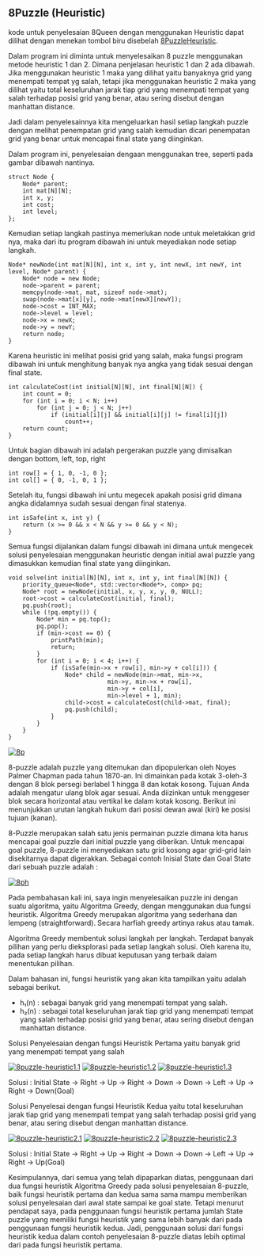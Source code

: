 ## 8Puzzle (Heuristic)

kode untuk penyelesaian 8Queen dengan menggunakan Heuristic dapat dilihat dengan menekan tombol biru disebelah [8PuzzleHeuristic](https://github.com/AnfasaA/Kecerdasan-Buatan/blob/master/Tugas%202/8Puzzle/8Puzzle_Heuristic.cpp).


Dalam program ini diminta untuk menyelesaikan 8 puzzle menggunakan metode heuristic 1 dan 2. Dimana penjelasan heuristic 1 dan 2 ada dibawah. Jika menggunakan heuristic 1 maka yang dilihat yaitu banyaknya grid yang menempati tempat yg salah, tetapi jika menggunakan heuristic 2 maka yang dilihat yaitu total keseluruhan jarak tiap grid yang menempati tempat yang salah terhadap posisi grid yang benar, atau sering disebut dengan manhattan distance.

Jadi dalam penyelesainnya kita mengeluarkan hasil setiap langkah puzzle dengan melihat penempatan grid yang salah kemudian dicari penempatan grid yang benar untuk mencapai final state yang diinginkan.

Dalam program ini, penyelesaian dengaan menggunakan tree, seperti pada gambar dibawah nantinya.

```
struct Node { 
	Node* parent; 
	int mat[N][N]; 
	int x, y; 
	int cost; 
	int level; 
}; 

```

Kemudian setiap langkah pastinya memerlukan node untuk meletakkan grid nya, maka dari itu program dibawah ini untuk meyediakan node setiap langkah.

```
Node* newNode(int mat[N][N], int x, int y, int newX, int newY, int level, Node* parent) { 
	Node* node = new Node; 
	node->parent = parent; 
	memcpy(node->mat, mat, sizeof node->mat); 
	swap(node->mat[x][y], node->mat[newX][newY]); 
	node->cost = INT_MAX; 
	node->level = level; 
	node->x = newX; 
	node->y = newY; 
	return node; 
} 

```

Karena heuristic ini melihat posisi grid yang salah, maka fungsi program dibawah ini untuk menghitung banyak nya angka yang tidak sesuai dengan final state.

```
int calculateCost(int initial[N][N], int final[N][N]) { 
	int count = 0; 
	for (int i = 0; i < N; i++) 
		for (int j = 0; j < N; j++) 
			if (initial[i][j] && initial[i][j] != final[i][j]) 
				count++; 
	return count; 
} 

```

Untuk bagian dibawah ini adalah pergerakan puzzle yang dimisalkan dengan bottom, left, top, right

```
int row[] = { 1, 0, -1, 0 }; 
int col[] = { 0, -1, 0, 1 }; 

```

Setelah itu, fungsi dibawah ini untu megecek apakah posisi grid dimana angka didalamnya sudah sesuai dengan final statenya.

```
int isSafe(int x, int y) { 
	return (x >= 0 && x < N && y >= 0 && y < N); 
} 

```

Semua fungsi dijalankan dalam fungsi dibawah ini dimana untuk mengecek solusi penyelesaian menggunakan heuristic dengan initial awal puzzle yang dimasukkan kemudian final state yang diinginkan.

```
void solve(int initial[N][N], int x, int y, int final[N][N]) { 
	priority_queue<Node*, std::vector<Node*>, comp> pq; 
	Node* root = newNode(initial, x, y, x, y, 0, NULL); 
	root->cost = calculateCost(initial, final); 
	pq.push(root); 
	while (!pq.empty()) { 
		Node* min = pq.top(); 
		pq.pop(); 
		if (min->cost == 0) { 
			printPath(min); 
			return; 
		} 
		for (int i = 0; i < 4; i++) { 
			if (isSafe(min->x + row[i], min->y + col[i])) { 
				Node* child = newNode(min->mat, min->x, 
							min->y, min->x + row[i], 
							min->y + col[i], 
							min->level + 1, min); 
				child->cost = calculateCost(child->mat, final); 
				pq.push(child); 
			} 
		} 
	} 
} 

```

[![8p](https://user-images.githubusercontent.com/52326074/77151801-52e60b00-6ac9-11ea-84f6-e27a66305731.png)](https://user-images.githubusercontent.com/52326074/77151801-52e60b00-6ac9-11ea-84f6-e27a66305731.png)

8-puzzle adalah puzzle yang ditemukan dan dipopulerkan oleh Noyes Palmer Chapman pada tahun 1870-an. Ini dimainkan pada kotak 3-oleh-3 dengan 8 blok persegi berlabel 1 hingga 8 dan kotak kosong. Tujuan Anda adalah mengatur ulang blok agar sesuai. Anda diizinkan untuk menggeser blok secara horizontal atau vertikal ke dalam kotak kosong. Berikut ini menunjukkan urutan langkah hukum dari posisi dewan awal (kiri) ke posisi tujuan (kanan).

8-Puzzle merupakan salah satu jenis permainan puzzle dimana kita harus mencapai goal puzzle dari initial puzzle yang diberikan. Untuk mencapai goal puzzle, 8-puzzle ini menyediakan satu grid kosong agar grid-grid lain disekitarnya dapat digerakkan. Sebagai contoh Inisial State dan Goal State dari sebuah puzzle adalah :

[![8ph](https://user-images.githubusercontent.com/52326074/77028971-f9001b00-69cc-11ea-9301-6be95c8f1df1.PNG)](https://user-images.githubusercontent.com/52326074/77028971-f9001b00-69cc-11ea-9301-6be95c8f1df1.PNG)

Pada pembahasan kali ini, saya ingin menyelesaikan puzzle ini dengan suatu algoritma, yaitu Algoritma Greedy, dengan menggunakan dua fungsi heuristik. Algoritma Greedy merupakan algoritma yang sederhana dan lempeng (straightforward). Secara harfiah greedy artinya rakus atau tamak.

Algoritma Greedy membentuk solusi langkah per langkah. Terdapat banyak pilihan yang perlu dieksplorasi pada setiap langkah solusi. Oleh karena itu, pada setiap langkah harus dibuat keputusan yang terbaik dalam menentukan pilihan.

Dalam bahasan ini, fungsi heuristik yang akan kita tampilkan yaitu adalah sebagai berikut.

-   h₁(n) : sebagai banyak grid yang menempati tempat yang salah.
-   h₂(n) : sebagai total keseluruhan jarak tiap grid yang menempati tempat yang salah terhadap posisi grid yang benar, atau sering disebut dengan manhattan distance.

Solusi Penyelesaian dengan fungsi Heuristik Pertama yaitu banyak grid yang menempati tempat yang salah

[![8puzzle-heuristic1.1](https://user-images.githubusercontent.com/52326074/77029102-58f6c180-69cd-11ea-9571-7a69fe89de7d.PNG)](https://user-images.githubusercontent.com/52326074/77029102-58f6c180-69cd-11ea-9571-7a69fe89de7d.PNG) [![8puzzle-heuristic1.2](https://user-images.githubusercontent.com/52326074/77029100-585e2b00-69cd-11ea-8d32-03512709f26c.PNG)](https://user-images.githubusercontent.com/52326074/77029100-585e2b00-69cd-11ea-8d32-03512709f26c.PNG) [![8puzzle-heuristic1.3](https://user-images.githubusercontent.com/52326074/77029097-572cfe00-69cd-11ea-845e-7e8b50514214.PNG)](https://user-images.githubusercontent.com/52326074/77029097-572cfe00-69cd-11ea-845e-7e8b50514214.PNG)

Solusi : Initial State -> Right -> Up -> Right -> Down -> Down -> Left -> Up -> Right -> Down(Goal)

Solusi Penyelesai dengan fungsi Heuristik Kedua yaitu total keseluruhan jarak tiap grid yang menempati tempat yang salah terhadap posisi grid yang benar, atau sering disebut dengan manhattan distance.

[![8puzzle-heuristic2.1](https://user-images.githubusercontent.com/52326074/77029181-8f344100-69cd-11ea-9799-24cda528fdd5.PNG)](https://user-images.githubusercontent.com/52326074/77029181-8f344100-69cd-11ea-9799-24cda528fdd5.PNG) [![8puzzle-heuristic2.2](https://user-images.githubusercontent.com/52326074/77029178-8e9baa80-69cd-11ea-9d35-2282c1916e48.PNG)](https://user-images.githubusercontent.com/52326074/77029178-8e9baa80-69cd-11ea-9d35-2282c1916e48.PNG) [![8puzzle-heuristic2.3](https://user-images.githubusercontent.com/52326074/77029175-8d6a7d80-69cd-11ea-8775-2fd302b4ad62.PNG)](https://user-images.githubusercontent.com/52326074/77029175-8d6a7d80-69cd-11ea-8775-2fd302b4ad62.PNG)

Solusi : Initial State -> Right -> Up -> Right -> Down -> Down -> Left -> Up -> Right -> Up(Goal)

Kesimpulannya, dari semua yang telah dipaparkan diatas, penggunaan dari dua fungsi heuristik Algoritma Greedy pada solusi penyelesaian 8-puzzle, baik fungsi heuristik pertama dan kedua sama sama mampu memberikan solusi penyelesaian dari awal state sampai ke goal state. Tetapi menurut pendapat saya, pada penggunaan fungsi heuristik pertama jumlah State puzzle yang memiliki fungsi heuristik yang sama lebih banyak dari pada penggunaan fungsi heuristik kedua. Jadi, penggunaan solusi dari fungsi heuristik kedua dalam contoh penyelesaian 8-puzzle diatas lebih optimal dari pada fungsi heuristik pertama.



